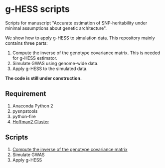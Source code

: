 # g-HESS scripts

Scripts for manuscript "Accurate estimation of SNP-heritability under minimal
assumptions about genetic architecture".

We show how to apply g-HESS to simulation data. This repository mainly contains three parts:
1. Compute the inverse of the genotype covariance matrix. This is needed for g-HESS estimator.
2. Simulate GWAS using genome-wide data.
3. Apply g-HESS to the simulated data.

**The code is still under construction.**

## Requirement
1. Anaconda Python 2
2. pysnpstools
3. python-fire
4. [Hoffman2 Cluster](https://idre.ucla.edu/hoffman2)

## Scripts
1. [Compute the inverse of the genotype covariance matrix](./ld)
2. Simulate GWAS
3. Apply g-HESS
